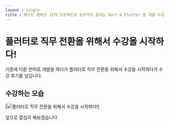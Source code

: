 ```yaml
---
layout : single
title : 패스트 캠퍼스 15개 프로젝트로 실무까지 끝내는 Dart & Flutter 앱 개발 수강 후기
---
```


# 플러터로 직무 전환을 위해서 수강을 시작하다!

기존에 다른 언어로 개발을 하다가 플러터로 직무 전환을 위해서 수강을 시작하다가 수강 후기를 남깁니다.

## 수강하는 모습
[![플러터로 직무 전환을 위해서 수강을 시작하다!](http://img.youtube.com/vi/4Z3Z4Z3Z4Z3Z/0.jpg)]

앞으로 열심히 해보겠습니다
